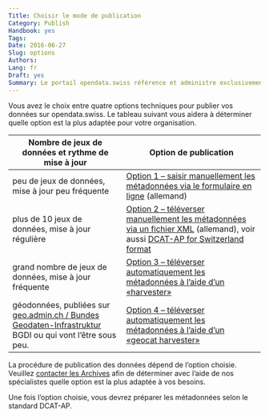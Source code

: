 ```yaml
---
Title: Choisir le mode de publication
Category: Publish
Handbook: yes
Tags:
Date: 2016-06-27
Slug: options
Authors:
Lang: fr
Draft: yes
Summary: Le portail opendata.swiss référence et administre exclusivement les métadonnées. Les données primaires et leur publication relèvent de la responsabilité des fournisseurs de données. Les Archives fédérales, qui administrent le portail, apportent leur soutien dans le cadre de la publication des données et coordonnent la procédure.
---
```


Vous avez le choix entre quatre options techniques pour publier vos données sur opendata.swiss. Le tableau suivant vous aidera à déterminer quelle option est la plus adaptée pour votre organisation.

| Nombre de jeux de données et rythme de mise à jour | Option de publication |
|----------------------------------------------------|-----------------------|
| peu de jeux de données, mise à jour peu fréquente | [Option 1 – saisir manuellement les métadonnées via le formulaire en ligne](/de/library/opendataswiss-userguide#metadaten-via-formular-xml-import-verwalten_1) (allemand) |
| plus de 10 jeux de données, mise à jour régulière | [Option 2 – téléverser manuellement les métadonnées via un fichier XML](/de/library/opendataswiss-userguide#metadaten-via-formular-xml-import-verwalten_1) (allemand), voir aussi [DCAT-AP for Switzerland format](/fr/library/ch-dcat-ap) |
| grand nombre de jeux de données, mise à jour fréquente | [Option 3 – téléverser automatiquement les métadonnées à l’aide d’un «harvester»](/fr/prepare/harvester) |
| géodonnées, publiées sur [geo.admin.ch / Bundes Geodaten-Infrastruktur](http://www.geo.admin.ch/internet/geoportal/fr/home/geoadmin/mission/bgdi.html) BGDI ou qui vont l’être sous peu. | [Option 4 – téléverser automatiquement les métadonnées à l’aide d’un «geocat harvester»](/fr/publish/swiss.html#publication-a-travers-geoadminch_1) |

La procédure de publication des données dépend de l’option choisie. Veuillez [contacter les Archives](mailto:opendata@bar.admin.ch) afin de déterminer avec l’aide de nos spécialistes quelle option est la plus adaptée à vos besoins.

Une fois l’option choisie, vous devrez préparer les métadonnées selon le standard DCAT-AP.
